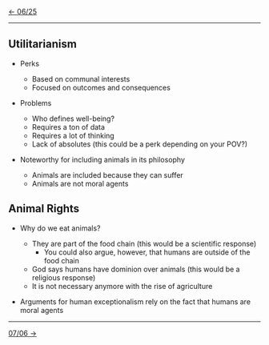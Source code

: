 [\<- 06/25](06-25.md)

---

## Utilitarianism

- Perks
	- Based on communal interests
	- Focused on outcomes and consequences

- Problems
	- Who defines well-being?
	- Requires a ton of data
	- Requires a lot of thinking
	- Lack of absolutes (this could be a perk depending on your POV?)

- Noteworthy for including animals in its philosophy
	- Animals are included because they can suffer
	- Animals are not moral agents

## Animal Rights

- Why do we eat animals?
	- They are part of the food chain (this would be a scientific response)
		- You could also argue, however, that humans are outside of the food chain
	- God says humans have dominion over animals (this would be a religious response)
	- It is not necessary anymore with the rise of agriculture

- Arguments for human exceptionalism rely on the fact that humans are moral agents

---

[07/06 ->](07-06.md)
